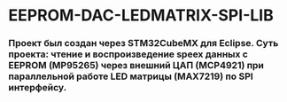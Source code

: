 # EEPROM-DAC-LEDMATRIX-SPI-LIB
### Проект был создан через STM32CubeMX для Eclipse. Суть проекта: чтение и воспроизведение speex данных с EEPROM (MP95265) через внешний ЦАП (MCP4921) при параллельной работе LED матрицы (MAX7219) по SPI интерфейсу.
